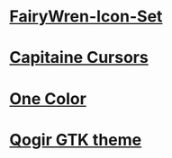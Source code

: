 # [FairyWren-Icon-Set](https://www.pling.com/p/1684521)

# [Capitaine Cursors](https://www.pling.com/p/1148692)

# [One Color](https://www.xfce-look.org/p/1148918)

# [Qogir GTK theme](https://www.xfce-look.org/p/1230631)
